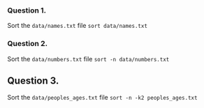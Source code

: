 ### Question 1.
Sort the `data/names.txt` file
`sort data/names.txt`

### Question 2.
Sort the `data/numbers.txt` file
`sort -n data/numbers.txt`

## Question 3.
Sort the `data/peoples_ages.txt` file
`sort -n -k2 peoples_ages.txt`
